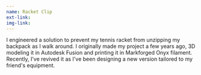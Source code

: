 ```yaml
---
name: Racket Clip
ext-link: 
img-link: 
---
```

I engineered a solution to prevent my tennis racket from unzipping my backpack as I walk around.
I originally made my project a few years ago, 3D modeling it in Autodesk Fusion and printing it in Markforged Onyx filament.
Recently, I've revived it as I've been designing a new version tailored to my friend's equipment.
